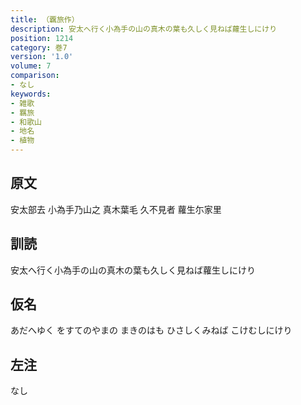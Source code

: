 ```yaml
---
title: （覊旅作）
description: 安太へ行く小為手の山の真木の葉も久しく見ねば蘿生しにけり
position: 1214
category: 巻7
version: '1.0'
volume: 7
comparison:
- なし
keywords:
- 雑歌
- 羈旅
- 和歌山
- 地名
- 植物
---
```


## 原文

安太部去 小為手乃山之 真木葉毛 久不見者 蘿生尓家里

## 訓読

安太へ行く小為手の山の真木の葉も久しく見ねば蘿生しにけり

## 仮名

あだへゆく をすてのやまの まきのはも ひさしくみねば こけむしにけり

## 左注

なし
